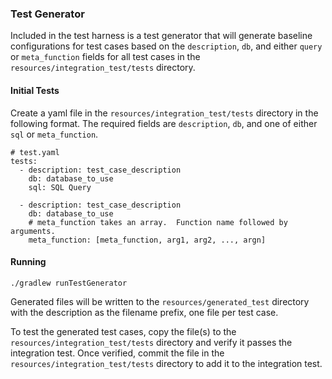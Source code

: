 ### Test Generator  
Included in the test harness is a test generator that will generate baseline configurations for test cases based on
the `description`, `db`, and either `query` or `meta_function` fields for all test cases in the 
`resources/integration_test/tests` directory.
#### Initial Tests
Create a yaml file in the `resources/integration_test/tests` directory in the following format.  The required fields 
are `description`, `db`, and one of either `sql` or `meta_function`.
```
# test.yaml
tests:
  - description: test_case_description
    db: database_to_use
    sql: SQL Query
    
  - description: test_case_description
    db: database_to_use
    # meta_function takes an array.  Function name followed by arguments.
    meta_function: [meta_function, arg1, arg2, ..., argn]
```
#### Running  
```
./gradlew runTestGenerator  
```
Generated files will be written to the `resources/generated_test` directory with the description as the 
filename prefix, one file per test case.  

To test the generated test cases, copy the file(s) to the `resources/integration_test/tests` directory and verify it 
passes the integration test.  Once verified, commit the file in the `resources/integration_test/tests` directory to 
add it to the integration test.
